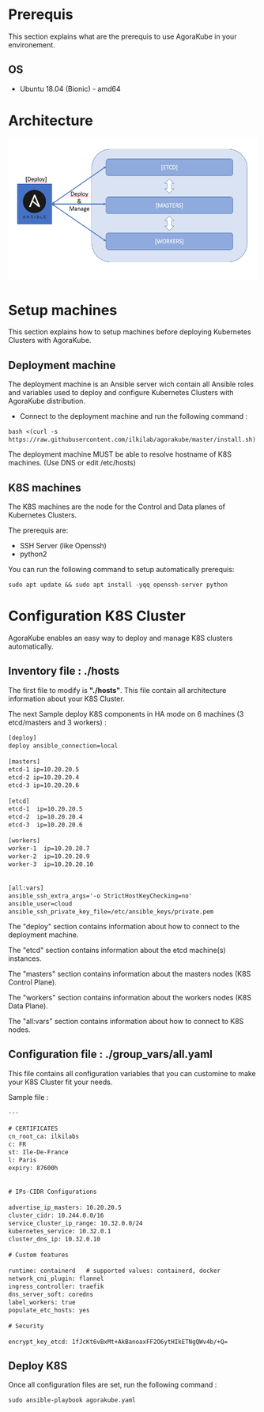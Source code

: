 # Prerequis

This section explains what are the prerequis to use AgoraKube in your environement.

## OS

  - Ubuntu 18.04 (Bionic) - amd64

# Architecture

![Architecture](../images/Ilki-kube-architecture.PNG)

# Setup machines

This section explains how to setup machines before deploying Kubernetes Clusters with AgoraKube.

## Deployment machine

The deployment machine is an Ansible server wich contain all Ansible roles and variables used to deploy and configure Kubernetes Clusters with AgoraKube distribution.

- Connect to the deployment machine and run the following command :
```
bash <(curl -s https://raw.githubusercontent.com/ilkilab/agorakube/master/install.sh)
```

The deployment machine MUST be able to resolve hostname of  K8S machines. (Use DNS or edit /etc/hosts)

## K8S machines

The K8S machines are the node for the Control and Data planes of Kubernetes Clusters.

The prerequis are:
- SSH Server (like Openssh)
- python2

You can run the following command to setup automatically prerequis:
```
sudo apt update && sudo apt install -yqq openssh-server python
```

# Configuration K8S Cluster

AgoraKube enables an easy way to deploy and manage K8S clusters automatically.

## Inventory file : ./hosts

The first file to modify is **"./hosts"**. This file contain all architecture information about your K8S Cluster.

The next Sample deploy K8S components in HA mode on 6 machines (3 etcd/masters and 3 workers) :

```
[deploy]
deploy ansible_connection=local

[masters]
etcd-1 ip=10.20.20.5
etcd-2 ip=10.20.20.4
etcd-3 ip=10.20.20.6

[etcd]
etcd-1  ip=10.20.20.5
etcd-2  ip=10.20.20.4
etcd-3  ip=10.20.20.6

[workers]
worker-1  ip=10.20.20.7
worker-2  ip=10.20.20.9
worker-3  ip=10.20.20.10


[all:vars]
ansible_ssh_extra_args='-o StrictHostKeyChecking=no'
ansible_user=cloud
ansible_ssh_private_key_file=/etc/ansible_keys/private.pem
```

The "deploy" section contains information about how to connect to the deployment machine.

The "etcd" section contains information about the etcd machine(s) instances.

The "masters" section contains information about the masters nodes (K8S Control Plane).

The "workers" section contains information about the workers nodes (K8S Data Plane).

The "all:vars" section contains information about how to connect to K8S nodes.


## Configuration file : ./group_vars/all.yaml


This file contains all configuration variables that you can  customine to make your K8S Cluster fit your needs.

Sample file : 

```
---

# CERTIFICATES
cn_root_ca: ilkilabs
c: FR
st: Ile-De-France
l: Paris
expiry: 87600h


# IPs-CIDR Configurations
 
advertise_ip_masters: 10.20.20.5
cluster_cidr: 10.244.0.0/16
service_cluster_ip_range: 10.32.0.0/24
kubernetes_service: 10.32.0.1
cluster_dns_ip: 10.32.0.10

# Custom features

runtime: containerd   # supported values: containerd, docker
network_cni_plugin: flannel
ingress_controller: traefik
dns_server_soft: coredns
label_workers: true
populate_etc_hosts: yes

# Security

encrypt_key_etcd: 1fJcKt6vBxMt+AkBanoaxFF2O6ytHIkETNgQWv4b/+Q=
```

## Deploy K8S

Once all configuration files are set, run the following command :

```
sudo ansible-playbook agorakube.yaml
```
